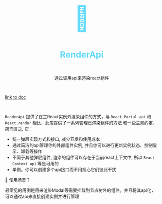 <h1 align="center" style="font-size: 80px;color:#61dafb">🔌</h1>
<h1 align="center" style="color: #61dafb;">RenderApi</h1>

<br>

<p align="center">通过调用api来渲染react组件</p>

<br>

[link to doc](http://llixianjie.gitee.io/m78/docs/view/view-num/)

<br>

`RenderApi` 提供了在主React实例外渲染组件的方式，与 `React Portal api` 和 `React.render` 相比，此库提供了一系列管理已渲染组件的方法 和一些主观约定，简而言之, 它：

* 统一弹层实现方式和接口, 减少开发和使用成本
* 通过简洁的api管理你的外部组件实例, 并且你可以进行更新实例状态、控制显示、卸载等操作
* 不同于其他弹层组件, 渲染的组件可以存在于当前react上下文中, 所以 `React Context api` 等是可用的
* 单例，你可以创建多个api接口而不用担心它们彼此干扰

🤔 使用场景？

最常见的用例是用来渲染Modal等需要挂载到节点树外的组件，并且将其api化，可以通过api来直接创建实例并进行管理
